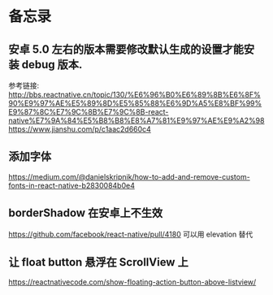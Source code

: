 # 备忘录

## 安卓 5.0 左右的版本需要修改默认生成的设置才能安装 debug 版本.
参考链接: 
http://bbs.reactnative.cn/topic/130/%E6%96%B0%E6%89%8B%E6%8F%90%E9%97%AE%E5%89%8D%E5%85%88%E6%9D%A5%E8%BF%99%E9%87%8C%E7%9C%8B%E7%9C%8B-react-native%E7%9A%84%E5%B8%B8%E8%A7%81%E9%97%AE%E9%A2%98
https://www.jianshu.com/p/c1aac2d660c4

## 添加字体
https://medium.com/@danielskripnik/how-to-add-and-remove-custom-fonts-in-react-native-b2830084b0e4

## borderShadow 在安卓上不生效
https://github.com/facebook/react-native/pull/4180 可以用 elevation 替代

## 让 float button 悬浮在 ScrollView 上
https://reactnativecode.com/show-floating-action-button-above-listview/